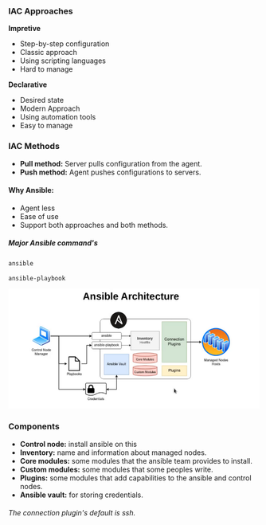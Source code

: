 ### IAC Approaches


**Impretive**
- Step-by-step configuration
- Classic approach
- Using scripting languages
- Hard to manage


**Declarative**
- Desired state
- Modern Approach
- Using automation tools
- Easy to manage

### IAC Methods
- **Pull method:** Server pulls configuration from the agent.
- **Push method:** Agent pushes configurations to servers.


#### Why Ansible:
- Agent less
- Ease of use
- Support both approaches and both methods.



##### Major Ansible command's
```
ansible
```
```
ansible-playbook
```

![Ansible Architecture](./arch.png)

### Components


- **Control node:** install ansible on this
- **Inventory:** name and information about managed nodes.
- **Core modules:** some modules that the ansible team provides to install.
- **Custom modules:** some modules that some peoples write.
- **Plugins:** some modules that add capabilities to the ansible and control nodes.
- **Ansible vault:** for storing credentials.

###### The connection plugin's default is ssh.


